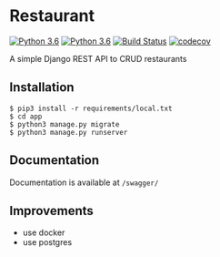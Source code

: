 # Restaurant

[![Python 3.6](https://img.shields.io/badge/python-3.6-blue.svg)](https://www.python.org/downloads/release/python-360/)
[![Python 3.6](https://img.shields.io/badge/python-3.7-blue.svg)](https://www.python.org/downloads/release/python-370/)
[![Build Status](https://travis-ci.com/thomasperrot/restaurant.svg?branch=master)](https://travis-ci.org/thomasperrot/restaurant)
[![codecov](https://codecov.io/gh/thomasperrot/restaurant/branch/master/graph/badge.svg)](https://codecov.io/gh/thomasperrot/restaurant)

A simple Django REST API to CRUD restaurants

## Installation

```
$ pip3 install -r requirements/local.txt
$ cd app
$ python3 manage.py migrate
$ python3 manage.py runserver
```

## Documentation

Documentation is available at `/swagger/`

## Improvements

- use docker
- use postgres